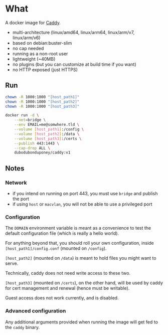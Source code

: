 # What

A docker image for [Caddy](https://github.com/caddyserver/caddy/).

 * multi-architecture (linux/amd64, linux/arm64, linux/arm/v7, linux/arm/v6)
 * based on debian:buster-slim
 * no cap needed
 * running as a non-root user
 * lightweight (~40MB)
 * no plugins (but you can customize at build time if you want)
 * no HTTP exposed (just HTTPS)

## Run

```bash
chown -R 1000:1000 "[host_path1]"
chown -R 1000:1000 "[host_path2]"
chown -R 1000:1000 "[host_path3]"

docker run -d \
    --net=bridge \
    --env EMAIL=me@somwhere.tld \
    --volume [host_path1]:/config \
    --volume [host_path2]:/data \
    --volume [host_path3]:/certs \
    --publish 443:1443 \
    --cap-drop ALL \
    dubodubonduponey/caddy:v1
```

## Notes

### Network

 * if you intend on running on port 443, you must use `bridge` and publish the port
 * if using `host` or `macvlan`, you will not be able to use a privileged port

### Configuration

The `DOMAIN` environment variable is meant as a convenience to test the default configuration file
(which is really a hello world).

For anything beyond that, you should roll your own configuration, inside `[host_path1]/config.conf` (mounted on `/config`).

`[host_path2]` (mounted on `/data`) is meant to hold files you might want to serve.

Technically, caddy does not need write access to these two.

`[host_path3]` (mounted on `/certs`), on the other hand, will be used by caddy for cert management and renewal (hence must be writable).

Guest access does not work currently, and is disabled.

### Advanced configuration

Any additional arguments provided when running the image will get fed to the `caddy` binary.
